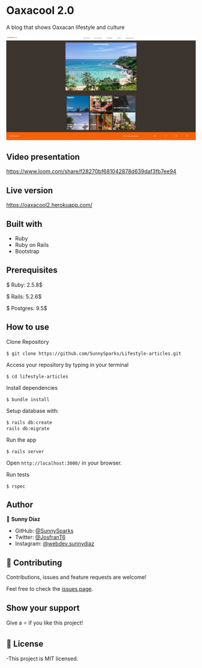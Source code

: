 # Oaxacool 2.0

A blog that shows Oaxacan lifestyle and culture

![Homepage](images/home.png)

## Video presentation

https://www.loom.com/share/f28270bf681042878d639daf3fb7ee94

## Live version

https://oaxacool2.herokuapp.com/

## Built with

- Ruby
- Ruby on Rails
- Bootstrap

## Prerequisites

$ Ruby: 2.5.8$

$ Rails: 5.2.6$

$ Postgres: 9.5$

## How to use

Clone Repository
```
$ git clone https://github.com/SunnySparks/Lifestyle-articles.git

```

Access your repository by typing in your terminal
```
$ cd lifestyle-articles

```

Install dependencies
```
$ bundle install

```

Setup database with:
```
$ rails db:create
rails db:migrate

```

Run the app
```
$ rails server

```

Open `http://localhost:3000/` in your browser.

Run tests
```
$ rspec

```


## Author


👤 **Sunny Díaz**

- GitHub: [@SunnySparks](https://github.com/SunnySparks)
- Twitter: [@JosfranT6](https://twitter.com/JosFranT6)
- Instagram: [@webdev.sunnydiaz](https://www.instagram.com/webdev.sunnydiaz/)

## 🤝 Contributing

Contributions, issues and feature requests are welcome!

Feel free to check the [issues page](https://github.com/SunnySparks/Lifestyle-articles/issues).

## Show your support

Give a ⭐️ if you like this project!


## 📝 License

-This project is MIT licensed.
